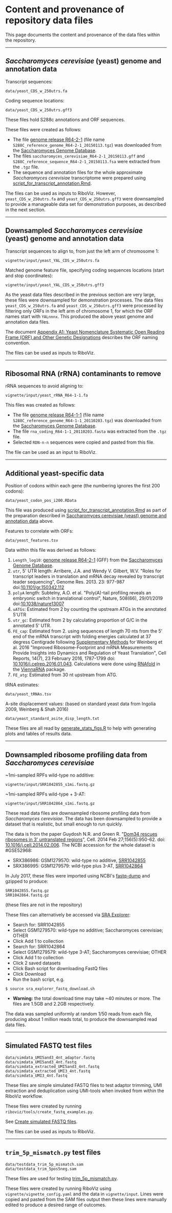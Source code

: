 # Content and provenance of repository data files

This page documents the content and provenance of the data files within the repository.

---

## *Saccharomyces cerevisiae* (yeast) genome and annotation data

Transcript sequences:

```
data/yeast_CDS_w_250utrs.fa
```

Coding sequence locations:

```
data/yeast_CDS_w_250utrs.gff3
```

These files hold S288c annotations and ORF sequences.

These files were created as follows:

* The file [genome release R64-2-1](https://downloads.yeastgenome.org/sequence/S288C_reference/genome_releases/S288C_reference_genome_R64-2-1_20150113.tgz) (file name `S288C_reference_genome_R64-2-1_20150113.tgz`) was downloaded from the [Saccharomyces Genome Database](https://www.yeastgenome.org/).
* The files `saccharomyces_cerevisiae_R64-2-1_20150113.gff` and `S288C_reference_sequence_R64-2-1_20150113.fsa` were extracted from the `.tgz` file.
* The sequence and annotation files for the whole approximate *Saccharomyces cerevisiae* transcriptome were prepared using [script_for_transcript_annotation.Rmd](../rmarkdown/script_for_transcript_annotation.Rmd).

The files can be used as inputs to RiboViz. However, `yeast_CDS_w_250utrs.fa` and `yeast_CDS_w_250utrs.gff3` were downsampled to provide a manageable data set for demonstration purposes, as described in the next section.

---

## Downsampled *Saccharomyces cerevisiae* (yeast) genome and annotation data

Transcript sequences to align to, from just the left arm of chromosome 1:

```
vignette/input/yeast_YAL_CDS_w_250utrs.fa
```

Matched genome feature file, specifying coding sequences locations (start and stop coordinates):

```
vignette/input/yeast_YAL_CDS_w_250utrs.gff3
```

As the yeast data files described in the previous section are very large, these files were downsampled for demonstration processes. The data files `yeast_CDS_w_250utrs.fa` and `yeast_CDS_w_250utrs.gff3` were processed by filtering only ORFs in the left arm of chromosome 1, for which the ORF names start with `YALnnnx`. This produced the above yeast genome and annotation data files.

The document [Appendix A1: Yeast Nomenclature Systematic Open Reading Frame (ORF) and Other Genetic Designations](https://onlinelibrary.wiley.com/doi/pdf/10.1002/9783527636778.app1) describes the ORF naming convention.

The files can be used as inputs to RiboViz.

---

## Ribosomal RNA (rRNA) contaminants to remove

rRNA sequences to avoid aligning to:

```
vignette/input/yeast_rRNA_R64-1-1.fa
```

This files was created as follows:

* The file [genome release R64-1-1](https://downloads.yeastgenome.org/sequence/S288C_reference/genome_releases/S288C_reference_genome_R64-1-1_20110203.tgz) (file name `S288C_reference_genome_R64-1-1_20110203.tgz`) was downloaded from the [Saccharomyces Genome Database](https://www.yeastgenome.org/).
* The file `rna_coding_R64-1-1_20110203.fasta` was extracted from the `.tgz` file.
* Selected `RDN-n-n` sequences were copied and pasted from this file.

The file can be used as an input to RiboViz.

---

## Additional yeast-specific data

Position of codons within each gene (the numbering ignores the first 200 codons):

```
data/yeast_codon_pos_i200.RData
```

This file was produced using [script_for_transcript_annotation.Rmd](../rmarkdown/script_for_transcript_annotation.Rmd) as part of the preparation described in [Saccharomyces cerevisiae (yeast) genome and annotation data](#saccharomyces-cerevisiae-yeast-genome-and-annotation-data) above.

Features to correlate with ORFs:

```
data/yeast_features.tsv
```

Data within this file was derived as follows:

1. `Length_log10`: [genome release R64-2-1](https://downloads.yeastgenome.org/sequence/S288C_reference/) (GFF) from the [Saccharomyces Genome Database](https://www.yeastgenome.org/).
2. `utr`, 5' UTR length: Arribere, J.A. and Wendy V. Gilbert, W.V. "Roles for transcript leaders in translation and mRNA decay revealed by transcript leader sequencing", Genome Res. 2013. 23: 977-987 doi:[10.1101/gr.150342.112](http://doi.org/10.1101/gr.150342.112)
3. `polyA` length: Subtelny, A.O. et al. "Poly(A)-tail profiling reveals an embryonic switch in translational control", Nature, 508(66), 29/01/2019 doi:[10.1038/nature13007](http://doi.org/10.1038/nature13007)
4. `uATGs`: Estimated from 2 by counting the upstream ATGs in the annotated 5'UTR
5. `utr_gc`: Estimated from 2 by calculating proportion of G/C in the annotated 5' UTR.
6. `FE_cap`: Estimated from 2. using sequences of length 70 nts from the 5' end of the mRNA transcript with folding energies calculated at 37 degress Centigrade following [Supplementary Methods](https://www.cell.com/cms/10.1016/j.celrep.2016.01.043/attachment/257faf34-ff8f-4071-a642-bfdb531c75b8/mmc1) for Weinberg et al. 2016 "Improved Ribosome-Footprint and mRNA Measurements Provide Insights into Dynamics and Regulation of Yeast Translation", Cell Reports, 14(7), 23 February 2016, 1787-1799 doi: [10.1016/j.celrep.2016.01.043](https://doi.org/10.1016/j.celrep.2016.01.043). Calculations were done using [RNAfold](https://www.tbi.univie.ac.at/RNA/RNAfold.1.html) in the [ViennaRNA](https://www.tbi.univie.ac.at/RNA/) package.
7. `FE_atg`: Estimated from 30 nt upstream from ATG.

tRNA estimates:

```
data/yeast_tRNAs.tsv
```

A-site displacement values:
(based on standard yeast data from Ingolia 2009, Weinberg & Shah 2016)

```
data/yeast_standard_asite_disp_length.txt
```

These files are all read by [generate_stats_figs.R](../rscripts/generate_stats_figs.R) to help with generating plots and tables of results data.

---

## Downsampled ribosome profiling data from *Saccharomyces cerevisiae*

~1mi-sampled RPFs wild-type no additive:

```
vignette/input/SRR1042855_s1mi.fastq.gz
```

~1mi-sampled RPFs wild-type + 3-AT:

```
vignette/input/SRR1042864_s1mi.fastq.gz
```

These read data files are downsampled ribosome profiling data from *Saccharomyces cerevisiae*. The data has been downsampled to provide a dataset that is realistic, but small enough to run quickly.

The data is from the paper Guydosh N.R. and Green R. "[Dom34 rescues ribosomes in 3' untranslated regions](https://www.ncbi.nlm.nih.gov/pubmed/24581494)", Cell. 2014 Feb 27;156(5):950-62. doi: [10.1016/j.cell.2014.02.006](https://doi.org/10.1016/j.cell.2014.02.006). The NCBI accession for the whole dataset is #GSE52968:

* SRX386986: GSM1279570: wild-type no additive, [SRR1042855](https://www.ncbi.nlm.nih.gov/sra/?term=SRR1042855)
* SRX386995: GSM1279579: wild-type plus 3-AT, [SRR1042864](https://www.ncbi.nlm.nih.gov/sra/?term=SRR1042864)

In July 2017, these files were imported using NCBI's [fastq-dump](https://ncbi.github.io/sra-tools/fastq-dump.html) and gzipped to produce:

```
SRR1042855.fastq.gz
SRR1042864.fastq.gz
```

(these files are not in the repository)

These files can alternatively be accessed via [SRA Explorer](https://ewels.github.io/sra-explorer/#):

* Search for: SRR1042855
* Select GSM1279570: wild-type no additive; Saccharomyces cerevisiae; OTHER
* Click Add 1 to collection
* Search for: SRR1042864
* Select GSM1279579: wild-type 3-AT; Saccharomyces cerevisiae; OTHER
* Click Add 1 to collection
* Click 2 saved datasets
* Click Bash script for downloading FastQ files
* Click Download
* Run the bash script, e.g.

```console
$ source sra_explorer_fastq_download.sh
```

* **Warning:** the total download time may take ~40 minutes or more. The files are  1.5GB and 2.2GB respectively.

The data was sampled uniformly at random 1/50 reads from each file, producing about 1 million reads total, to produce the downsampled read data files.

---

## Simulated FASTQ test files

```
data/simdata_UMI5and3_4nt_adaptor.fastq
data/simdata_UMI5and3_4nt.fastq
data/simdata_extracted_UMI5and3_4nt.fastq
data/simdata_extracted_UMI3_4nt.fastq
data/simdata_UMI3_4nt.fastq
```

These files are simple simulated FASTQ files to test adaptor trimming, UMI extraction and deduplication using UMI-tools when invoked from within the RiboViz workflow.

These files were created by running `riboviz/tools/create_fastq_examples.py`.

See [Create simulated FASTQ files](developer-guide.md#create-simulated-fastq-files).

The files can be used as inputs to RiboViz.

---

## `trim_5p_mismatch.py` test files

```
data/testdata_trim_5p_mismatch.sam
data/testdata_trim_5pos5neg.sam
```

These files are used for testing [trim_5p_mismatch.py](../riboviz/tools/trim_5p_mismatch.py).

These files were created by running RiboViz using `vignette/vignette_config.yaml` and the data in `vignette/input`. Lines were copied and pasted from the SAM files output then these lines were manually edited to produce a desired range of outcomes.
